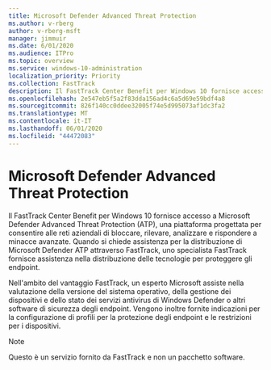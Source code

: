 ```yaml
---
title: Microsoft Defender Advanced Threat Protection
ms.author: v-rberg
author: v-rberg-msft
manager: jimmuir
ms.date: 6/01/2020
ms.audience: ITPro
ms.topic: overview
ms.service: windows-10-administration
localization_priority: Priority
ms.collection: FastTrack
description: Il FastTrack Center Benefit per Windows 10 fornisce accesso a Microsoft Defender Advanced Threat Protection (ATP), un nuovo servizio progettato per consentire alle reti aziendali di bloccare, rilevare, analizzare e rispondere a minacce avanzate.
ms.openlocfilehash: 2e547eb5f5a2f83dda156ad4c6a5d69e59bdf4a8
ms.sourcegitcommit: 826f140cc0ddee32005f74e5d995073af1dc3fa2
ms.translationtype: MT
ms.contentlocale: it-IT
ms.lasthandoff: 06/01/2020
ms.locfileid: "44472083"
---
```

# <a name="microsoft-defender-advanced-threat-protection"></a>Microsoft Defender Advanced Threat Protection

Il FastTrack Center Benefit per Windows 10 fornisce accesso a Microsoft Defender Advanced Threat Protection (ATP), una piattaforma progettata per consentire alle reti aziendali di bloccare, rilevare, analizzare e rispondere a minacce avanzate. Quando si chiede assistenza per la distribuzione di Microsoft Defender ATP attraverso FastTrack, uno specialista FastTrack fornisce assistenza nella distribuzione delle tecnologie per proteggere gli endpoint.

Nell'ambito del vantaggio FastTrack, un esperto Microsoft assiste nella valutazione della versione del sistema operativo, della gestione dei dispositivi e dello stato dei servizi antivirus di Windows Defender o altri software di sicurezza degli endpoint. Vengono inoltre fornite indicazioni per la configurazione di profili per la protezione degli endpoint e le restrizioni per i dispositivi.  

> [!NOTE]
> Questo è un servizio fornito da FastTrack e non un pacchetto software. 

